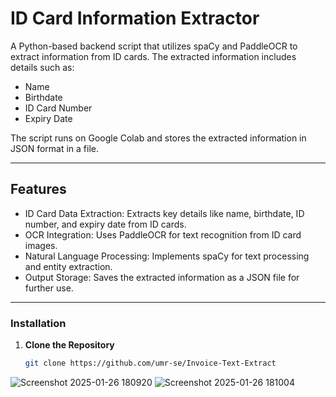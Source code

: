 # ID Card Information Extractor

A Python-based backend script that utilizes spaCy and PaddleOCR to extract information from ID cards. The extracted information includes details such as:

- Name
- Birthdate
- ID Card Number
- Expiry Date

The script runs on Google Colab and stores the extracted information in JSON format in a file.

---

## Features

- ID Card Data Extraction: Extracts key details like name, birthdate, ID number, and expiry date from ID cards.
- OCR Integration: Uses PaddleOCR for text recognition from ID card images.
- Natural Language Processing: Implements spaCy for text processing and entity extraction.
- Output Storage: Saves the extracted information as a JSON file for further use.

---
### Installation

1. **Clone the Repository**
   ```bash
   git clone https://github.com/umr-se/Invoice-Text-Extract
![Screenshot 2025-01-26 180920](https://github.com/user-attachments/assets/62e3a0ef-3306-4245-92c6-d76ce7a6f040)
![Screenshot 2025-01-26 181004](https://github.com/user-attachments/assets/5f5de98e-58e6-4624-8455-818020149726)


